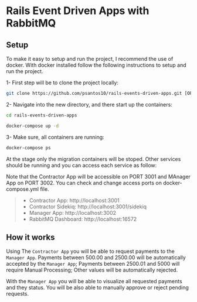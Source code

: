 # Rails Event Driven Apps with RabbitMQ

## Setup

To make it easy to setup and run the project, I recommend the use of docker. With docker installed
follow the following instructions to setup and run the project.

1- First step will be to clone the project locally:

```sh
git clone https://github.com/psantos10/rails-events-driven-apps.git [OPTIONAL DIRECTORY NAME]
```

2- Navigate into the new directory, and there start up the containers:

```bash
cd rails-events-driven-apps
```

```bash
docker-compose up -d
```

3- Make sure, all containers are running:

```bash
docker-compose ps
```

At the stage only the migration containers will be stoped. Other services should be running and you can
access each service as follow:

Note that the Contractor App will be accessible on PORT 3001 and MAnager App on PORT 3002.
You can check and change access ports on docker-compose.yml file.

> - Contractor App: http://localhost:3001
> - Contractor Sidekiq: http://localhost:3001/sidekiq
> - Manager App: http://localhost:3002
> - RabbitMQ Dashboard: http://localhost:16572

## How it works

Using The `Contractor App` you will be able to request payments to the `Manager App`. Payments between 500.00 and 2500.00 will be automatically accepted by the `Manager App`; Payments between 2500.01 and 5000 will require Manual Processing; Other values will be automatically rejected.

With the `Manager App` you will be able to visualize
all requested payments and they status. You will be also able to manually approve or reject pending requests.
